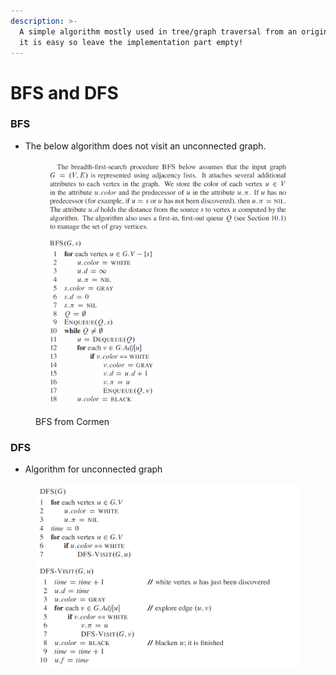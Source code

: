 ```yaml
---
description: >-
  A simple algorithm mostly used in tree/graph traversal from an origin node. As
  it is easy so leave the implementation part empty!
---
```


# BFS and DFS

### BFS

* The below algorithm does not visit an unconnected graph.

<figure><img src="../../../.gitbook/assets/image (9).png" alt=""><figcaption><p>BFS from Cormen</p></figcaption></figure>

### DFS

* Algorithm for unconnected graph

<figure><img src="../../../.gitbook/assets/image (8).png" alt=""><figcaption></figcaption></figure>
